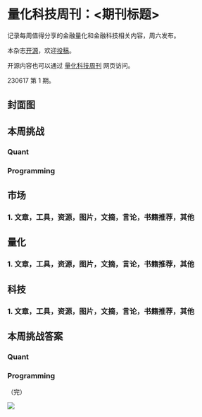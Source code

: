 # 量化科技周刊：<期刊标题>

记录每周值得分享的金融量化和金融科技相关内容，周六发布。

本杂志[开源](https://github.com/Midtown-Innovation/quantech-weekly.git "开源链接")，欢迎[投稿](https://github.com/Midtown-Innovation/quantech-weekly/issues "投稿")。 

开源内容也可以通过 [量化科技周刊](https://midtown.gitbook.io/quantech-weekly "量化科技周刊") 网页访问。

230617 第 1 期。

## 封面图

## 本周挑战

### Quant

### Programming

## 市场

### 1. 文章，工具，资源，图片，文摘，言论，书籍推荐，其他

## 量化

### 1. 文章，工具，资源，图片，文摘，言论，书籍推荐，其他

## 科技

### 1. 文章，工具，资源，图片，文摘，言论，书籍推荐，其他

## 本周挑战答案

### Quant

### Programming

（完）

![](https://raw.githubusercontent.com/Midtown-Innovation/quantech-weekly/main/resource/wechat.png)



